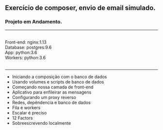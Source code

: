 

## Exercício de composer, envio de email simulado. <br />
### Projeto em Andamento.
<hr>
<br />
Front-end: nginx:1.13 <br />
Database: postgres:9.6 <br />
App: python:3.6 <br />
Workers: python:3.6 <br /> <br />
<hr>

* Iniciando a composição com o banco de dados 
* Usando volumes e scripts de banco de dados 
* Começando nossa camada de front-end
* Aplicativo para enfileirar as mensagens
* Configurando um proxy reverso
* Redes, depêndencia e banco de dados
* Fila e workers
* Escalar é preciso
* 12 Factors
* Sobreescrevendo localmente
